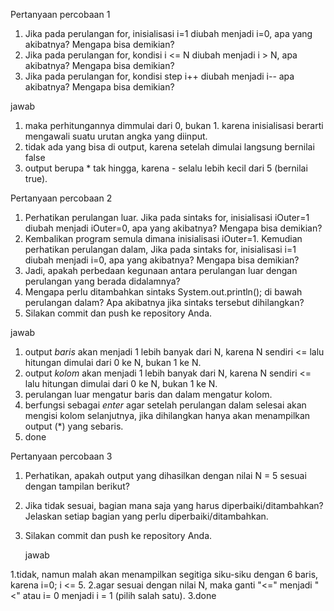 Pertanyaan percobaan 1
1. Jika pada perulangan for, inisialisasi i=1 diubah menjadi i=0, apa yang akibatnya? 
Mengapa bisa demikian? 
2. Jika pada perulangan for, kondisi i <= N diubah menjadi i > N, apa akibatnya? Mengapa 
bisa demikian? 
3. Jika pada perulangan for, kondisi step i++ diubah menjadi i-- apa akibatnya? Mengapa 
bisa demikian? 

jawab
1. maka perhitungannya dimmulai dari 0, bukan 1. karena inisialisasi berarti mengawali suatu urutan angka yang diinput.
2. tidak ada yang bisa di output, karena setelah dimulai langsung bernilai false
3. output berupa * tak hingga, karena - selalu lebih kecil dari 5 (bernilai true).

Pertanyaan percobaan 2

1. Perhatikan perulangan luar. Jika pada sintaks for, inisialisasi iOuter=1 diubah menjadi 
iOuter=0, apa yang akibatnya? Mengapa bisa demikian? 
2. Kembalikan program semula dimana inisialisasi iOuter=1. Kemudian perhatikan 
perulangan dalam, Jika pada sintaks for, inisialisasi i=1 diubah menjadi i=0, apa yang 
akibatnya? Mengapa bisa demikian? 
3. Jadi, apakah perbedaan kegunaan antara perulangan luar dengan perulangan yang 
berada didalamnya? 
4. Mengapa perlu ditambahkan sintaks System.out.println(); di bawah perulangan 
dalam? Apa akibatnya jika sintaks tersebut dihilangkan? 
5. Silakan commit dan push ke repository Anda.

jawab

1. output *baris* akan menjadi 1 lebih banyak dari N, karena N sendiri <= lalu hitungan dimulai dari 0 ke N, bukan 1 ke N. 
2. output *kolom* akan menjadi 1 lebih banyak dari N, karena N sendiri <= lalu hitungan dimulai dari 0 ke N, bukan 1 ke N. 
3. perulangan luar mengatur baris dan dalam mengatur kolom.
4. berfungsi sebagai *enter* agar setelah perulangan dalam selesai akan mengisi kolom selanjutnya, jika dihilangkan hanya akan menampilkan output (*) yang sebaris.
5. done

Pertanyaan percobaan 3

1. Perhatikan, apakah output yang dihasilkan dengan nilai N = 5 sesuai dengan tampilan 
berikut? 
2. Jika tidak sesuai, bagian mana saja yang harus diperbaiki/ditambahkan? Jelaskan
setiap bagian yang perlu diperbaiki/ditambahkan. 
3. Silakan commit dan push ke repository Anda.

   jawab

1.tidak, namun malah akan menampilkan segitiga siku-siku dengan 6 baris, karena i=0; i <= 5. 
2.agar sesuai dengan nilai N, maka ganti "<=" menjadi "<" atau i= 0 menjadi i = 1 (pilih salah satu). 
3.done





